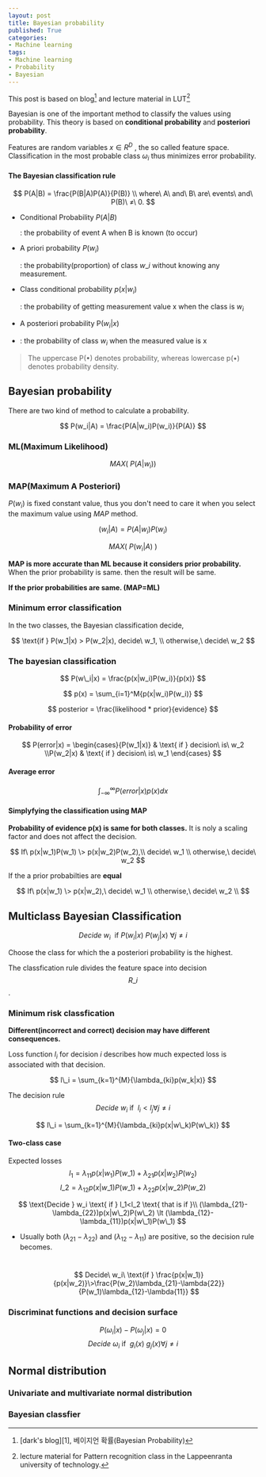 ```yaml
---
layout: post
title: Bayesian probability
published: True
categories: 
- Machine learning
tags:
- Machine learning
- Probability
- Bayesian
---
```




This post is based on blog[^1] and lecture material in LUT[^2]

Bayesian is one of the important method to classify the values using probability. This theory is based on **conditional probability** and **posteriori probability**.

Features are random variables $x ∈ R^D$ , the so called feature space.
Classification in the most probable class $ω_i$ thus minimizes error probability.

<!--more-->


#### The Bayesian classification rule

$$
P(A|B) = \frac{P(B|A)P(A)}{P(B)}
\\ where\ A\ and\ B\ are\ events\ and\ P(B)\ ≠\ 0.
$$

- Conditional Probability $P(A|B)$

  : the probability of event A when B is known (to occur)


- A priori probability $P(w_i)$

  : the probability(proportion) of class $w\_i$ without knowing any measurement.


- Class conditional probability $p(x|w_i)$

  : the probability of getting measurement value x when the class is $w_i$


- A posteriori probability P($w_i|x$)
- : the probability of class $w_i$ when the measured value is x

> The uppercase P(•) denotes probability, whereas lowercase p(•) denotes probability density.



## Bayesian probability

There are two kind of method to calculate a probability.

$$
P(w_i|A) = \frac{P(A|w_i)P(w_i)}{P(A)}
$$

### ML(Maximum Likelihood)

$$
MAX(\ P(A|w_i) )
$$

### MAP(Maximum A Posteriori)

$P(w_i)$ is fixed constant value, thus you don't need to care it when you select the maximum value using $MAP$ method.

$$
(w_i|A) = {P(A|w_i)P(w_i)}
$$

$$
MAX(\ P(w_i|A)\ )
$$


**MAP is more accurate than ML because it considers prior probability.** When the prior probability is same. then the result will be same.

**If the prior probabilities are same. (MAP=ML)**

### Minimum error classification
In the two classes, the Bayesian classification decide,


$$
\text{if } P(w_1|x) > P(w_2|x), decide\ w_1,
\\ otherwise,\ decide\ w_2
$$


### The bayesian classification

$$
P(w\_i|x) = \frac{p(x|w_i)P(w_i)}{p(x)}
$$


$$
p(x) = \sum_{i=1}^M{p(x|w_i)P(w_i)}
$$

$$
posterior = \frac{likelihood * prior}{evidence}
$$



#### Probability of error

$$
P(error|x) =  \begin{cases}{P(w_1|x)} & \text{ if } decision\ is\ w_2
\\P(w_2|x) & \text{ if } decision\ is\ w_1
\end{cases}
$$

#### Average error

$$
\int_{-\infty}^{\infty}P(error|x)p(x)dx
$$



#### Simplyfying the classification using MAP

**Probability of evidence p(x) is same for both classes.** 
It is noly a scaling factor and does not affect the decision.

$$
If\ p(x|w_1)P(w_1) \> p(x|w_2)P(w_2),\\ decide\ w_1
\\ otherwise,\ decide\ w_2
$$

If the a prior probabilties are **equal**

$$
If\ p(x|w_1) \> p(x|w_2),\ decide\ w_1
\\ otherwise,\ decide\ w_2
\\
$$

## Multiclass Bayesian Classification

$$
Decide\ w_i\ \text{ if }  P(w_i|x) \> P(w_j|x)\ ∀j ≠ i
$$

Choose the class for which the a posteriori probability is the highest.

The classfication rule divides the feature space into decision $$R\_i$$.

### Minimum risk classfication

**Different(incorrect and correct) decision may have different consequences.**

Loss function $l_i$ for decision $i$ describes how much expected loss is associated with that decision.

$$
l\_i = \sum_{k=1}^{M}{\lambda_{ki}p(w_k|x)}
$$

The decision rule
$$
Decide\ w_i\text{ if } \ l_i \lt l_j ∀j≠i
$$

$$
l\_i = \sum_{k=1}^{M}{\lambda_{ki}p(x|w\_k)P(w\_k)}
$$

#### Two-class case
Expected losses
$$
l_1=\lambda_{11}p(x|w_1)P(w\_1)+\lambda_{21}p(x|w_2)P(w_2)
$$
$$l\_2=\lambda_{12}p(x|w\_1)P(w\_1)+\lambda_{22}p(x|w\_2)P(w\_2)$$


$$
\text{Decide } w_i \text{ if } l_1<l_2 \text{ that is if }\\
(\lambda_{21}-\lambda_{22})p(x|w\_2)P(w\_2) \lt (\lambda_{12}-\lambda_{11})p(x|w\_1)P(w\_1)
$$

- Usually both $(\lambda_{21}-\lambda_{22})$ and $(\lambda_{12}-\lambda_{11})$ are positive, so the decision rule becomes.

  ​
$$
Decide\ w_i\ \text{if } \frac{p(x|w_1)}{p(x|w_2)}\>\frac{P(w_2)\lambda_{21}-\lambda{22}}{P(w_1)\lambda_{12}-\lambda{11}}
$$

### Discriminat functions and decision surface

$$
P (ω_i |x) − P (ω_j |x) = 0
$$
$$
Decide\ ω_i\text{ if  }\ g_i(x) \> g_j(x) ∀j ≠ i
$$



## Normal distribution

### Univariate and multivariate normal distribution

### Bayesian classfier

[^1]: [dark's blog][1], 베이지언 확률(Bayesian Probability)
[^2]: lecture material for Pattern recognition class in the Lappeenranta university of technology.

